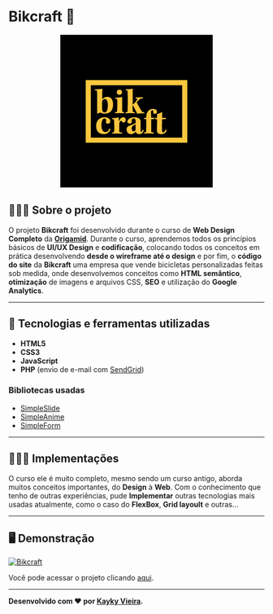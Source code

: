 # Bikcraft 🚴
<p align="center">
	<img src="./img/og-image.png" alt="Bikcraft" title="Bikcraft">
</p>

## 🧑🏽‍💼 Sobre o projeto   
O projeto **Bikcraft** foi desenvolvido durante o curso de **Web Design Completo** da **[Origamid](https://www.origamid.com/)**. Durante o curso, aprendemos todos os princípios básicos de **UI/UX Design** e **codificação**, colocando todos os conceitos em prática desenvolvendo **desde o wireframe até o design** e por fim, o **código do site** da **Bikcraft** uma empresa que vende bicicletas personalizadas feitas sob medida, onde desenvolvemos conceitos como **HTML semântico**, **otimização** de imagens e arquivos CSS, **SEO** e utilização do **Google Analytics**.

---

## 🚀 Tecnologias e ferramentas utilizadas
- **HTML5**
- **CSS3**
- **JavaScript**
- **PHP** (envio de e-mail com [SendGrid](https://sendgrid.com/))

### Bibliotecas usadas
- [SimpleSlide](https://github.com/origamid/simple-slide)
- [SimpleAnime](https://github.com/origamid/simple-anime)
- [SimpleForm](https://github.com/origamid/simple-form)
---

## 🧑🏽‍🔧 Implementações
O curso ele é muito completo, mesmo sendo um curso antigo, aborda muitos conceitos importantes, do **Design** à **Web**. Com o conhecimento que tenho de outras experiências, pude **Implementar** outras tecnologias mais usadas atualmente, como o caso do **FlexBox**, **Grid layoult** e outras...

---

## 🖥️ Demonstração
[![Bikcraft](https://i.imgur.com/Gy5e6Tn.png "Clique para acessar o projeto")](https://mynameiskayky.github.io/bikcraft/index.html "Clique para acessar o projeto")   

Você pode acessar o projeto clicando [aqui](https://mynameiskayky.github.io/bikcraft/index.html).

---

**Desenvolvido com ❤ por [Kayky Vieira](https://www.linkedin.com/in/kaykyvieraa/).**

